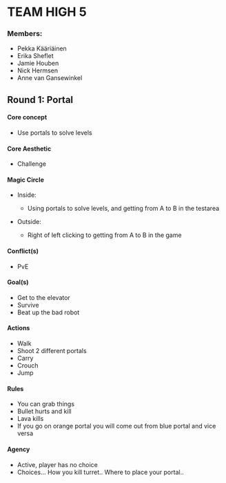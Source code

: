 # TEAM HIGH 5

### Members:

- Pekka Kääriäinen
- Erika Sheflet
- Jamie Houben
- Nick Hermsen
- Anne van Gansewinkel

## Round 1: Portal

#### Core concept

- Use portals to solve levels

#### Core Aesthetic

- Challenge

#### Magic Circle

- Inside:
  - Using portals to solve levels, and getting from A to B in the testarea

- Outside:
  - Right of left clicking to getting from A to B in the game

#### Conflict(s)

- PvE

#### Goal(s)

- Get to the elevator
- Survive
- Beat up the bad robot

#### Actions

- Walk
- Shoot 2 different portals
- Carry
- Crouch
- Jump

#### Rules

- You can grab things
- Bullet hurts and kill
- Lava kills
- If you go on orange portal you will come out from blue portal and vice versa

#### Agency

- Active, player has no choice
- Choices... How you kill turret.. Where to place your portal..
